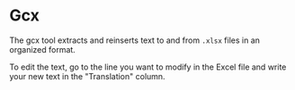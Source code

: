 # Gcx

The gcx tool extracts and reinserts text to and from
`.xlsx` files in an organized format.

To edit the text, go to the line you want to modify in 
the Excel file and write your new text in the "Translation" column.
